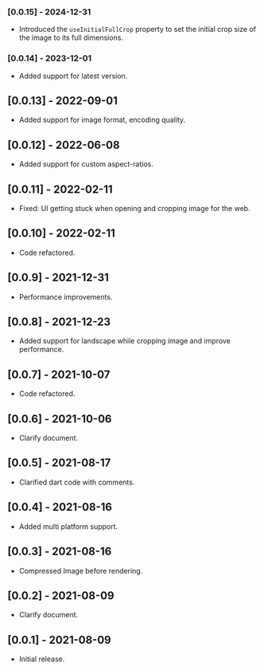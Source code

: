 ### [0.0.15] - 2024-12-31
* Introduced the `useInitialFullCrop` property to set the initial crop size of the image to its full dimensions.

### [0.0.14] - 2023-12-01
* Added support for latest version.

## [0.0.13] - 2022-09-01
* Added support for image format, encoding quality.

## [0.0.12] - 2022-06-08
* Added support for custom aspect-ratios. 

## [0.0.11] - 2022-02-11
* Fixed: UI getting stuck when opening and cropping image for the web.

## [0.0.10] - 2022-02-11
* Code refactored.

## [0.0.9] - 2021-12-31
* Performance improvements.

## [0.0.8] - 2021-12-23
* Added support for landscape while cropping image and improve performance.

## [0.0.7] - 2021-10-07

* Code refactored.

## [0.0.6] - 2021-10-06

* Clarify document.

## [0.0.5] - 2021-08-17

* Clarified dart code with comments.

## [0.0.4] - 2021-08-16

* Added multi platform support.

## [0.0.3] - 2021-08-16

* Compressed Image before rendering.

## [0.0.2] - 2021-08-09

* Clarify document.

## [0.0.1] - 2021-08-09

* Initial release.